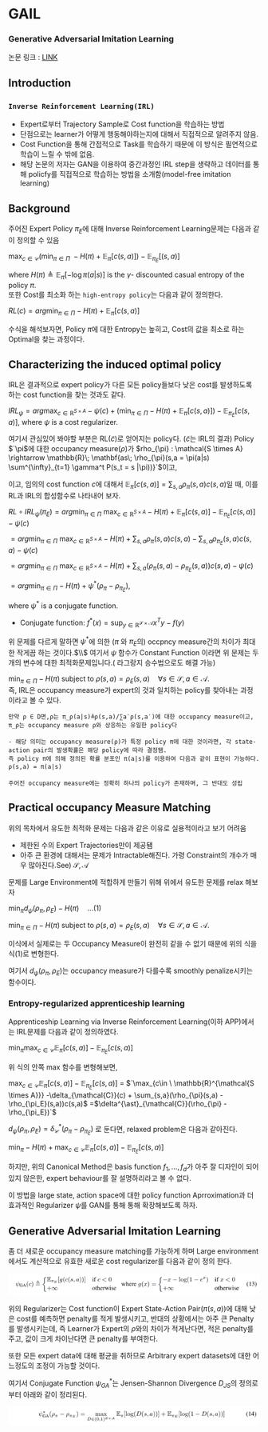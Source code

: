 # GAIL
### Generative Adversarial Imitation Learning 
논문 링크 : [LINK](https://arxiv.org/abs/1606.03476)



## Introduction
### ```Inverse Reinforcement Learning(IRL)```
- Expert로부터 Trajectory Sample로 Cost function을 학습하는 방법 
- 단점으로는 learner가 어떻게 행동해야하는지에 대해서 직접적으로 알려주지 않음.
- Cost Function을 통해 간접적으로 Task를 학습하기 때문에 이 방식은 필연적으로 학습이 느릴 수 밖에 없음.
- 해당 논문의 저자는 GAN을 이용하여 중간과정인 IRL step을 생략하고 데이터를 통해 policfy를 직접적으로 학습하는 방법을 소개함(model-free imitation learning)


## Background
주어진 Expert Policy $`\pi_{E}`$에 대해 Inverse Reinforcement Learning문제는 다음과 같이 정의할 수 있음

$`\max_{c \in \mathcal{C}}(\min_{\pi \in \Pi}\; -H(\pi) + \mathbb{E}_{\pi}[c(s,a)]) - \mathbb{E}_{\pi_{E}}[(s,a)]`$

where $`H(\pi) \triangleq \mathbb{E}_{\pi}[-\log \pi(a|s)]`$ is the $`\gamma`$- discounted casual entropy of the policy $`\pi`$.\
또한 Cost를 최소화 하는 `high-entropy policy`는 다음과 같이 정의한다.

$RL(c) = arg \min_{\pi \in \Pi} -H(\pi) + \mathbb{E}_{\pi}[c(s,a)]$

수식을 해석보자면, Policy $\pi$에 대한 Entropy는 높히고, Cost의 값을 최소로 하는 Optimal을 찾는 과정이다.



## Characterizing the induced optimal policy 
IRL은 결과적으로 expert policy가 다른 모든 policy들보다 낮은 cost를 발생하도록 하는 cost function을 찾는 것과도 같다.

$`IRL_\psi = arg \max_{c \in \mathbb{R}^{S \times A}} -\psi(c) + (\min_{\pi \in \Pi} -H(\pi) + \mathbb{E}_{\pi}[c(s,a)])- \mathbb{E}_{\pi_{E}}[c(s,a)],`$
where $\psi$ is a cost regularizer.

여기서 관심있어 봐야할 부분은 RL($`\tilde{c}`$)로 얻어지는 policy다. ($`\tilde{c}`$는 IRL의 결과)
Policy $`\pi$에 대한 occupancy measure($\rho$)가 $rho_{\pi} : \mathcal{S \times A} \rightarrow \mathbb{R}\; \mathbf{as\; \rho_{\pi}(s,a = \pi(a|s) \sum^{\infty}_{t=1} \gamma^t P(s_t = s |\pi))}`$이고,

이고, 임의의 cost function $c$에 대해서 $`\mathbb{E}_\pi[c(s,a)] = \sum_{s,a}\rho_\pi(s,a)c(s,a)`$일 때, 이를 RL과 IRL의 합성함수로 나타내어 보자.


$`RL \circ IRL_\psi (\pi_E)  = arg\min_{\pi \in \Pi} \: \max_{c \in \mathbb{R}^{S \times A}} - H(\pi) + \mathbb{E}_{\pi}[c(s,a)] - \mathbb{E}_{\pi_E}[c(s,a)] -\psi(c)`$

$`= arg\min_{\pi \in \Pi} \: \max_{c \in \mathbb{R}^{S \times A}} - H(\pi) + \sum_{s,a} \rho_\pi (s, a) c(s,a) - \sum_{s,a} \rho_{\pi_E} (s, a) c(s,a) -\psi(c)`$

$`= arg\min_{\pi \in \Pi} \: \max_{c \in \mathbb{R}^{S \times A}} - H(\pi) + \sum_{s,a} \big( \rho_\pi (s, a) - \rho_{\pi_E} (s, a) \big) c(s,a) -\psi(c)`$

$`= arg\min_{\pi \in \Pi} -H(\pi) + \psi^* (\rho_\pi - \rho_{\pi_E}),`$

$`\text{where } \psi^* \text{ is a conjugate function}.`$


- Conjugate function: $f^{\ast}(x) = \sup_{y \in \mathbb{R}^{\mathcal{S \times A}}}x^Ty - f(y)$

위 문제를 다르게 말하면 $\psi^\ast$에 의한 ($\pi$ 와 $\pi_{E}$의) occpncy measure간의 차이가 최대한 작게끔 하는 것이다.$\\$
여기서 $\psi$ 함수가 Constant Function 이라면 위 문제는 두개의 변수에 대한 최적화문제입니다.( 라그랑지 승수법으로도 해결 가능) 

$\min_{\pi \in \Pi} -H(\pi)\; \text{subject to } \rho(s,a)= \rho_{E}(s,a)\quad \forall{s} \in \mathcal{S} , a \in \mathcal{A}.$\
즉, IRL은 occupancy measure가 expert의 것과 일치하는 policy를 찾아내는 과정이라고 볼 수 있다.

```
만약 ρ ∈ D면,ρ는 π_ρ(a|s)≜ρ(s,a)/∑a′ρ(s,a′)에 대한 occupancy measure이고, 
π_ρ는 occupancy measure ρ와 상응하는 유일한 policy다
 
- 해당 의미는 occupancy measure(ρ)가 특정 policy π에 대한 것이라면, 각 state-action pair의 발생확률은 해당 policy에 따라 결정됌.
즉 policy π에 의해 정의된 확률 분포인 π(a|s)를 이용하여 다음과 같이 표현이 가능하다.
ρ(s,a) = π(a|s)

주어진 occupancy measure에는 정확히 하나의 policy가 존재하며, 그 반대도 성립
```

## Practical occupancy Measure Matching 
위의 목차에서 유도한 최적화 문제는 다음과 같은 이유로 실용적이라고 보기 어려움
- 제한된 수의 Expert Trajectories만이 제공됌
- 아주 큰 환경에 대해서는 문제가 Intractable해진다. 가령 Constraint의 개수가 매우 많아진다.$`\text{See) } \mathcal{S, A}`$

문제를 Large Environment에 적합하게 만들기 위해 위에서 유도한 문제를 relax 해보자

$`\min_{\pi}d_{\psi}(\rho_\pi,\rho_{E}) - H(\pi)\quad \dots (1)`$  

$`\min_{\pi \in \Pi} -H(\pi)\; \text{subject to } \rho(s,a)= \rho_{E}(s,a)\quad \forall{s} \in \mathcal{S} , a \in \mathcal{A}.`$ 

이식에서 실제로는 두 Occupancy Measure이 완전히 같을 수 없기 때문에 위의 식을 식(1)로 변형한다.

여기서 $`d_{\psi}(\rho_{\pi},\rho_{E})`$는 occupancy measure가 다를수록 smoothly penalize시키는 함수이다.

### Entropy-regularized apprenticeship learning
Apprenticeship Learning via Inverse Reinforcement Learning(이하 APP)에서는 IRL문제를 다음과 같이 정의하였다.

$`\min_{\pi} \max_{c \in \mathcal{C}} \mathbb{E}_{\pi}[c(s,a)] - \mathbb{E}_{\pi_{E}}[c(s,a)]`$

위 식의 안쪽 max 함수를 변형해보면,

$`\max_{c \in \mathcal{C}} \mathbb{E}_{\pi}[c(s,a)] - \mathbb{E}_{\pi_{E}}[c(s,a)]`$ = $`\max_{c\in \ \mathbb{R}^{\mathcal{S \times A}}} -\delta_{\mathcal{C}}(c) + \sum_{s,a}(\rho_{\pi}(s,a) - \rho_{\pi_E}(s,a))c(s,a)$ =$\delta^{\ast}_{\mathcal{C}}(\rho_{\pi} - \rho_{\pi_E})`$

$`d_\psi(\rho_\pi, \rho_E) = \delta^{\ast}_{\mathcal{C}}(\rho_{\pi} - \rho_{\pi_E})`$ 로 둔다면, relaxed problem은 다음과 같아진다.

$`\min_{\pi} - H(\pi) + \max_{c \in \mathcal{C}}\mathbb{E}_{\pi}[c(s,a)] - \mathbb{E}_{\pi_E}[c(s,a)]`$

하지만, 위의 Canonical Method은  basis function $f_1,\dots,f_d$가 아주 잘 디자인이 되어있지 않은한, expert behaviour를 잘 설명하리라고 볼 수 없다.

이 방법을 large state, action space에 대한 policy function Aprroximation과 더 효과적인 Regularizer $\psi$를 GAN를 통해 통해 확장해보도록 하자.



## Generative Adversarial Imitation Learning 
좀 더 새로운 occupancy measure matching를 가능하게 하며 Large environment에서도 계산적으로 유효한 새로운 cost regularizer를 다음과 같이 정의 한다.

<p align='left'>
    <img src='gail_psi_function.png', alt='fig1'>
</p>

위의 Regularizer는 Cost function이 Expert State-Action Pair($`\pi(s,a)`$)에 대해 낮은 cost를 예측하면 penalty를 적게 발생시키고, 반대의 상황에서는 아주 큰 Penalty를 발생시키는데, 즉 Learner가 Expert의 $`\rho`$와의 차이가 적게난다면, 적은 penalty를 주고, 값이 크게 차이난다면 큰 penalty를 부여한다.

또한 모든 expert data에 대해 평균을 취하므로 Arbitrary expert datasets에 대한 어느정도의 조정이 가능할 것이다.

여기서 Conjugate Function $`\psi^{\ast}_{GA}`$는 Jensen-Shannon Divergence $`D_{JS}`$의 정의로부터 아래와 같이 정리된다.
<p align='left'>
<img src='conjugate_function.png',  alt='fig2'>
</p>
